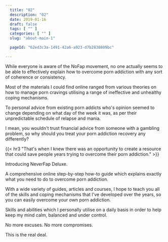 ```yaml
---
  title: "02"
  description: "02"
  date: 2019-01-16
  draft: false
  tags: [ "" ]
  categories: [ "" ]
  slug: "about-main-1"

  pageId: "62ed3c3a-1491-42a6-a923-d7b2838809bc"

---
```


While everyone is aware of the NoFap movement, no one actually seems to be able to effectively explain how to overcome porn addiction with any sort of coherence or consistency.

Most of the materials I could find online ranged from various theories on how to manage porn cravings utilising a range of ineffective and unhealthy coping mechanisms.

To personal advice from existing porn addicts who's opinion seemed to change depending on what day of the week it was, as per their unpredictable schedule of relapse and mania.

I mean, you wouldn't trust financial advice from someone with a gambling problem, so why should you treat your porn addiction recovery any differently?


{{< hr3 "That's when I knew there was an opportunity to create a resource that could save people years trying to overcome their porn addiction." >}}


Introducing NeverFap Deluxe.

A comprehensive online step-by-step how-to guide which explains exactly what you need to do to overcome porn addiction.

With a wide variety of guides, articles and courses, I hope to teach you all of the skills and coping mechanisms that I've developed over the years, so you can easily overcome your own porn addiction.

Skills and abilities which I personally utilise on a daily basis in order to help keep my mind calm, balanced and under control.

No more excuses. No more compromises.

This is the real deal.

<!-- 
<a class="link" href="https://neverfapdeluxe.com/articles/what-makes-neverfap-so-different/">This is the real deal.</a> -->
<!-- 
If I had to describe what NeverFap Deluxe is, I would describe it as an online resource that is dedicated to teaching people healthy coping mechanisms.

Ultimately, effective porn recovery is about learning healthy coping mechanisms which are designed to be empower you in a sustainable way. -->
